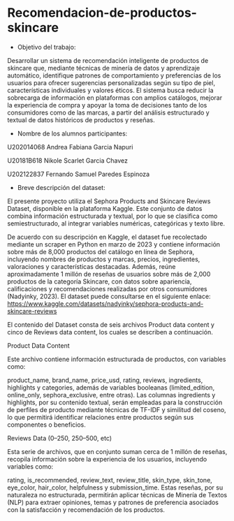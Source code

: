# Recomendacion-de-productos-skincare

- Objetivo del trabajo:
  
Desarrollar un sistema de recomendación inteligente de productos de skincare que, mediante técnicas de minería de datos y aprendizaje automático, identifique patrones de comportamiento y preferencias de los usuarios para ofrecer sugerencias personalizadas según su tipo de piel, características individuales y valores éticos. El sistema busca reducir la sobrecarga de información en plataformas con amplios catálogos, mejorar la experiencia de compra y apoyar la toma de decisiones tanto de los consumidores como de las marcas, a partir del análisis estructurado y textual de datos históricos de productos y reseñas.
-  Nombre de los alumnos participantes:
  
U202014068        Andrea Fabiana Garcia Napuri

U20181B618        Nikole Scarlet Garcia Chavez

U202122837      	Fernando Samuel Paredes Espinoza

-  Breve descripción del dataset:
  
El presente proyecto utiliza el Sephora Products and Skincare Reviews Dataset, disponible en la plataforma Kaggle. Este conjunto de datos combina información estructurada y textual, por lo que se clasifica como semiestructurado, al integrar variables numéricas, categóricas y texto libre.

De acuerdo con su descripción en Kaggle, el dataset fue recolectado mediante un scraper en Python en marzo de 2023 y contiene información sobre más de 8,000 productos del catálogo en línea de Sephora, incluyendo nombres de productos y marcas, precios, ingredientes, valoraciones y características destacadas. Además, reúne aproximadamente 1 millón de reseñas de usuarios sobre más de 2,000 productos de la categoría Skincare, con datos sobre apariencia, calificaciones y recomendaciones realizadas por otros consumidores (Nadyinky, 2023).
El dataset puede consultarse en el siguiente enlace: https://www.kaggle.com/datasets/nadyinky/sephora-products-and-skincare-reviews 

El contenido del Dataset consta de seis archivos Product data content y cinco de Reviews data content, los cuales se describen a continuación.

  Product Data Content
  
Este archivo contiene información estructurada de productos, con variables como:

product_name, brand_name, price_usd, rating, reviews, ingredients, highlights y categories, además de variables booleanas (limited_edition, online_only, sephora_exclusive, entre otras). Las columnas ingredients y highlights, por su contenido textual, serán empleadas para la construcción de perfiles de producto mediante técnicas de TF-IDF y similitud del coseno, lo que permitirá identificar relaciones entre productos según sus componentes o beneficios.

  Reviews Data (0–250, 250–500, etc)
  
Esta serie de archivos, que en conjunto suman cerca de 1 millón de reseñas, recopila información sobre la experiencia de los usuarios, incluyendo variables como:

rating, is_recommended, review_text, review_title, skin_type, skin_tone, eye_color, hair_color, helpfulness y submission_time. Estas reseñas, por su naturaleza no estructurada, permitirán aplicar técnicas de Minería de Textos (NLP) para extraer opiniones, temas y patrones de preferencia asociados con la satisfacción y recomendación de los productos.
